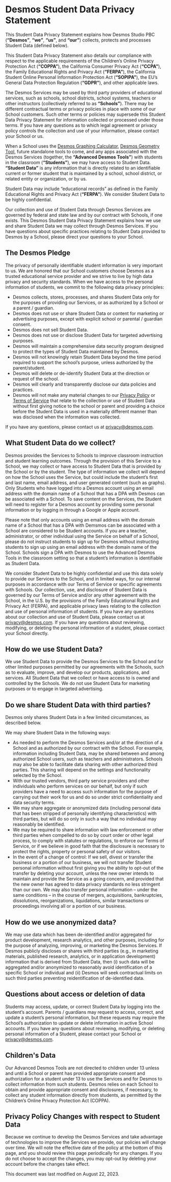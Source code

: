 # Desmos Student Data Privacy Statement

This Student Data Privacy Statement explains how Desmos Studio PBC (**“Desmos”**, **“we”**, **“us”**, and **“our”**) collects, protects and processes Student Data (defined below).

This Student Data Privacy Statement also details our compliance with respect to the applicable requirements of the Children’s Online Privacy Protection Act (**“COPPA”**), the California Consumer Privacy Act (**“CCPA”**), the Family Educational Rights and Privacy Act (**“FERPA”**), the California Student Online Personal Information Protection Act (**“SOPIPA”**), the EU’s General Data Protection Regulation (**“GDPR”**), and other applicable laws.

The Desmos Services may be used by third party providers of educational services, such as schools, school districts, school systems, teachers or other instructors (collectively referred to as **“Schools”**). There may be different contractual terms or privacy policies in place with some of our School customers. Such other terms or policies may supersede this Student Data Privacy Statement for information collected or processed under those terms. If you have any questions as to which legal agreement or privacy policy controls the collection and use of your information, please contact your School or us.

When a School uses the [Desmos Graphing Calculator](/graphing), [Desmos Geometry Tool](/geometry), future standalone tools to come, and any apps associated with the Desmos Services (together, the **“Advanced Desmos Tools”**) with students in the classroom (**“Students”**), we may have access to Student Data. **“Student Data”** is any information that is directly related to an identifiable current or former student that is maintained by a school, school district, or related entity or organization, or by us.

Student Data may include “educational records” as defined in the Family Educational Rights and Privacy Act (**“FERPA”**). We consider Student Data to be highly confidential.

Our collection and use of Student Data through Desmos Services are governed by federal and state law and by our contract with Schools, if one exists. This Desmos Student Data Privacy Statement explains how we use and share Student Data we may collect through Desmos Services. If you have questions about specific practices relating to Student Data provided to Desmos by a School, please direct your questions to your School.

## The Desmos Pledge

The privacy of personally identifiable student information is very important to us. We are honored that our School customers choose Desmos as a trusted educational service provider and we strive to live by high data privacy and security standards. When we have access to the personal information of students, we commit to the following data privacy principles:

- Desmos collects, stores, processes, and shares Student Data only for the purposes of providing our Services, or as authorized by a School or a parent / guardian.
- Desmos does not use or share Student Data or content for marketing or advertising purposes, except with explicit school or parental / guardian consent.
- Desmos does not sell Student Data.
- Desmos does not use or disclose Student Data for targeted advertising purposes.
- Desmos will maintain a comprehensive data security program designed to protect the types of Student Data maintained by Desmos.
- Desmos will not knowingly retain Student Data beyond the time period required to support the school’s purpose, unless authorized by the parent/student.
- Desmos will delete or de-identify Student Data at the direction or request of the school.
- Desmos will clearly and transparently disclose our data policies and practices.
- Desmos will not make any material changes to our [Privacy Policy](/privacy) or [Terms of Service](/terms) that relate to the collection or use of Student Data without first giving notice to the school or parent and providing a choice before the Student Data is used in a materially different manner than was disclosed when the information was collected.

If you have any questions, please contact us at [privacy@desmos.com](mailto:privacy@desmos.com).

## What Student Data do we collect?

Desmos provides the Services to Schools to improve classroom instruction and student learning outcomes. Through the provision of this Service to a School, we may collect or have access to Student Data that is provided by the School or by the student. The type of information we collect will depend on how the School uses the Service, but could include the student’s first and last name, email address, and user generated content (such as graphs). Only Students who have logged into a Desmos account using an email address with the domain name of a School that has a DPA with Desmos can be associated with a School. To save content on the Services, the Student will need to register for a Desmos account by providing some personal information or by logging in through a Google or Apple account.

Please note that only accounts using an email address with the domain name of a School that has a DPA with Demsmos can be associated with a School are considered to be Student accounts. If you are a teacher, administrator, or other individual using the Service on behalf of a School, please do not instruct students to sign up for Desmos without instructing students to sign up using an email address with the domain name of the School. Schools sign a DPA with Desmos to use the Advanced Desmos Tools in the classroom setting so that a student’s information is identifiable as Student Data.

We consider Student Data to be highly confidential and use this data solely to provide our Services to the School, and in limited ways, for our internal purposes in accordance with our Terms of Service or specific agreements with Schools. Our collection, use, and disclosure of Student Data is governed by our Terms of Service and/or any other agreement with the School, in the U.S. by the provisions of the Family Educational Rights and Privacy Act (FERPA), and applicable privacy laws relating to the collection and use of personal information of students. If you have any questions about our collection and use of Student Data, please contact us at [privacy@desmos.com](mailto:privacy@desmos.com). If you have any questions about reviewing, modifying, or deleting the personal information of a student, please contact your School directly.

## How do we use Student Data?

We use Student Data to provide the Desmos Services to the School and for other limited purposes permitted by our agreements with the Schools, such as to evaluate, improve, and develop our products, applications, and services. All Student Data that we collect or have access to is owned and controlled by the Schools. We do not use Student Data for marketing purposes or to engage in targeted advertising.

## Do we share Student Data with third parties?

Desmos only shares Student Data in a few limited circumstances, as described below.

We may share Student Data in the following ways:

- As needed to perform the Desmos Services and/or at the direction of a School and as authorized by our contract with the School. For example, information including Student Data, may be shared between and among authorized School users, such as teachers and administrators. Schools may also be able to facilitate data sharing with other authorized third parties. This sharing will depend on the settings and functionality selected by the School.
- With our trusted vendors, third party service providers and other individuals who perform services on our behalf, but only if such providers have a need to access such information for the purpose of carrying out their work for us and do so under strict confidentiality and data security terms.
- We may share aggregate or anonymized data (including personal data that has been stripped of personally identifying characteristics) with third parties, but will do so only in such a way that no individual may reasonably be identified.
- We may be required to share information with law enforcement or other third parties when compelled to do so by court order or other legal process, to comply with statutes or regulations, to enforce our Terms of Service, or if we believe in good faith that the disclosure is necessary to protect the rights, property or personal safety of our visitors.
- In the event of a change of control: If we sell, divest or transfer the business or a portion of our business, we will not transfer Student personal information without first giving you the ability to opt-out of the transfer by deleting your account, unless the new owner intends to maintain and provide the Service as a going concern, and provided that the new owner has agreed to data privacy standards no less stringent than our own. We may also transfer personal information – under the same conditions – in the course of mergers, acquisitions, bankruptcies, dissolutions, reorganizations, liquidations, similar transactions or proceedings involving all or a portion of our business.

## How do we use anonymized data?

We may use data which has been de-identified and/or aggregated for product development, research analytics, and other purposes, including for the purpose of analyzing, improving, or marketing the Desmos Services. If Desmos publicly discloses or shares with third parties (e.g., in marketing materials, published research, analytics, or in application development) information that is derived from Student Data, then (i) such data will be aggregated and/or anonymized to reasonably avoid identification of a specific School or individual and (ii) Desmos will seek contractual limits on such third parties preventing reidentification of de-identified data.

## Questions about access or deletion of data

Students may access, update, or correct Student Data by logging into the student’s account. Parents / guardians may request to access, correct, and update a student’s personal information, but these requests may require the School’s authorization to update or delete information in active School accounts. If you have any questions about reviewing, modifying, or deleting personal information of a Student, please contact your School or [privacy@desmos.com](mailto:privacy@desmos.com).

## Children's Data

Our Advanced Desmos Tools are not directed to children under 13 unless and until a School or parent has provided appropriate consent and authorization for a student under 13 to use the Services and for Desmos to collect information from such students. Desmos relies on each School to obtain and provide appropriate consent and disclosures, if necessary, to collect any student information directly from students, as permitted by the Children’s Online Privacy Protection Act (COPPA).

## Privacy Policy Changes with respect to Student Data

Because we continue to develop the Desmos Services and take advantage of technologies to improve the Services we provide, our policies will change over time. We will note the effective date of the policy at the bottom of this page, and you should review this page periodically for any changes. If you do not choose to accept the changes, you may opt-out by deleting your account before the changes take effect.

This document was last modified on August 22, 2023.
